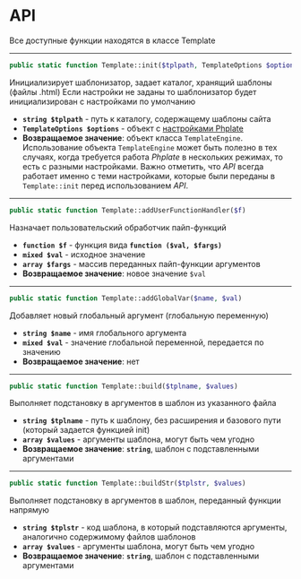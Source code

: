 # API

Все доступные функции находятся в классе Template

---

```php
public static function Template::init($tplpath, TemplateOptions $options = null)
```

 Инициализирует шаблонизатор, задает каталог, хранящий шаблоны (файлы .html)
 Если настройки не заданы то шаблонизатор будет инициализирован с настройками по умолчанию

- **`string $tplpath`** - путь к каталогу, содержащему шаблоны сайта
- **`TemplateOptions $options`** - объект с [настройками Phplate](options.md)
- **Возвращаемое значение**: объект класса `TemplateEngine`.
 Использование объекта `TemplateEngine` может быть полезно в тех случаях,
 когда требуется работа *Phplate* в нескольких режимах, то есть с разными настройками.
 Важно отметить, что *API* всегда работает именно с теми настройками, которые были переданы в `Template::init` перед использованием *API*.

---

```php
public static function Template::addUserFunctionHandler($f)
```

Назначает пользовательский обработчик пайп-функций

- **`function $f`** - функция вида **`function ($val, $fargs)`**
 - **`mixed $val`** - исходное значение
 - **`array $fargs`** - массив переданных пайп-функции аргументов
 - **Возвращаемое значение**:  новое значение `$val`

---

```php
public static function Template::addGlobalVar($name, $val)
```

Добавляет новый глобальный аргумент (глобальную переменную)

- **`string $name`** - имя глобального аргумента
- **`mixed $val`** - значение глобальной переменной, передается по значению
- **Возвращаемое значение**: нет

---

```php
public static function Template::build($tplname, $values)
```

Выполняет подстановку в аргументов в шаблон из указанного файла

- **`string $tplname`** - путь к шаблону, без расширения и базового пути (который задается функцией init)
- **`array $values`** - аргументы шаблона, могут быть чем угодно
- **Возвращаемое значение**: **`string`**, шаблон с подставленными аргументами

---

```php
public static function Template::buildStr($tplstr, $values)
```

Выполняет подстановку в аргументов в шаблон, переданный функции напрямую

- **`string $tplstr`** - код шаблона, в который подставляются аргументы, аналогично содержимому файлов шаблонов
- **`array $values`** - аргументы шаблона, могут быть чем угодно
- **Возвращаемое значение**: **`string`**, шаблон с подставленными аргументами